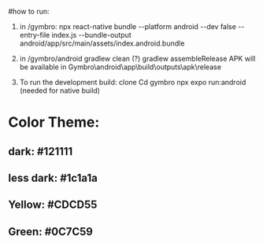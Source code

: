 #how to run: 
1. in /gymbro:
npx react-native bundle --platform android --dev false --entry-file index.js --bundle-output android/app/src/main/assets/index.android.bundle

2. in /gymbro/android 
gradlew clean (?)
gradlew assembleRelease
APK will be available in Gymbro\android\app\build\outputs\apk\release


3. To run the development build:
clone
Cd gymbro
npx expo run:android (needed for native build)




# Color Theme:
## dark: #121111
## less dark: #1c1a1a
## Yellow: #CDCD55
## Green: #0C7C59

